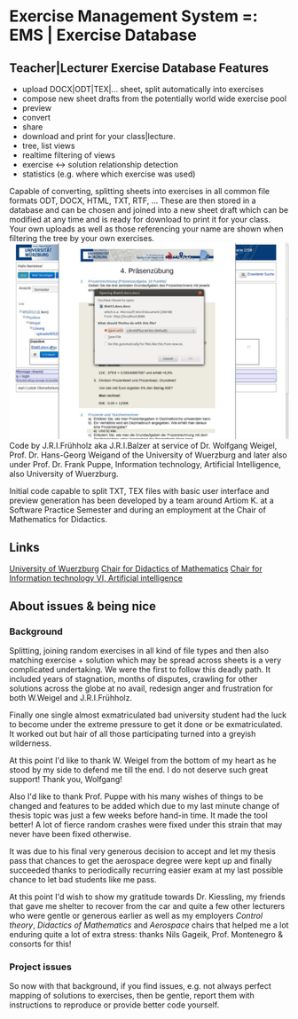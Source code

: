 Exercise Management System =: EMS  | Exercise Database
===


Teacher|Lecturer Exercise Database Features
---
* upload DOCX|ODT|TEX|... sheet, split automatically into exercises
* compose new sheet drafts from the potentially world wide exercise pool
* preview
* convert
* share
* download and print for your class|lecture.
* tree, list views
* realtime filtering of views
* exercise <-> solution relationship detection
* statistics (e.g. where which exercise was used)


Capable of converting, splitting sheets into exercises in all common file formats ODT, DOCX, HTML, TXT, RTF, ...
These are then stored in a database and can be chosen and joined into a new sheet draft which can be modified at any time and is ready for download to print it for your class.
Your own uploads as well as those referencing your name are shown when filtering the tree by your own exercises.
<img src="present/Exercise_DB__sheet_preview_and_download.jpg" alt="screenshot of sheet preview, download"/>
Code by J.R.I.Frühholz aka J.R.I.Balzer at service of Dr. Wolfgang Weigel, Prof. Dr. Hans-Georg Weigand of the University of Wuerzburg and later also under Prof. Dr. Frank Puppe, Information technology, Artificial Intelligence, also University of Wuerzburg.

Initial code capable to split TXT, TEX files with basic user interface and preview generation has been developed by a team around Artiom K. at a Software Practice Semester and during an employment at the Chair of Mathematics for Didactics.



Links
---
[University of Wuerzburg](http://uni-wuerzburg.de)
[Chair for Didactics of Mathematics](http://didaktik.mathematik.uni-wuerzburg.de)
[Chair for Information technology VI, Artificial intelligence](http://is.informatik.uni-wuerzburg.de)



About issues & being nice
---
### Background
Splitting, joining random exercises in all kind of file types and then also matching exercise + solution which may be spread across sheets is a very complicated undertaking.
We were the first to follow this deadly path. It included years of stagnation, months of disputes, crawling for other solutions across the globe at no avail, redesign anger and frustration for both W.Weigel and J.R.I.Frühholz.

Finally one single almost exmatriculated bad university student had the luck to become under the extreme pressure to get it done or be exmatriculated. It worked out but hair of all those participating turned into a greyish wilderness.

At this point I'd like to thank W. Weigel from the bottom of my heart as he stood by my side to defend me till the end. I do not deserve such great support! Thank you, Wolfgang!

Also I'd like to thank Prof. Puppe with his many wishes of things to be changed and features to be added which due to my last minute change of thesis topic was just a few weeks before hand-in time. It made the tool better! A lot of fierce random crashes were fixed under this strain that may never have been fixed otherwise.

It was due to his final very generous decision to accept and let my thesis pass that chances to get the aerospace degree were kept up and finally succeeded thanks to periodically recurring easier exam at my last possible chance to let bad students like me pass.

At this point I'd wish to show my gratitude towards Dr. Kiessling, my friends that gave me shelter to recover from the car and quite a few other lecturers who were gentle or generous earlier as well as my employers *Control theory*, *Didactics of Mathematics* and *Aerospace* chairs that helped me a lot enduring quite a lot of extra stress: thanks Nils Gageik, Prof. Montenegro & consorts for this!

### Project issues
So now with that background, if you find issues, e.g. not always perfect mapping of solutions to exercises, then be gentle, report them with instructions to reproduce or provide better code yourself.


